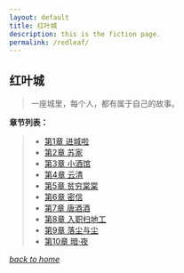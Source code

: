 ```yaml
---
layout: default
title: 红叶城
description: this is the fiction page.
permalink: /redleaf/
---
```


## 红叶城
> 一座城里，每个人，都有属于自己的故事。

**章节列表：**

> - [第1章 进城啦](https://fiiish-yu.github.io/redleaf/chapters/chapter1)
> - [第2章 苏家](https://fiiish-yu.github.io/redleaf/chapters/chapter2)
> - [第3章 小酒馆](https://fiiish-yu.github.io/redleaf/chapters/chapter3)
> - [第4章 云清](https://fiiish-yu.github.io/redleaf/chapters/chapter4)
> - [第5章 贫穷棠棠](https://fiiish-yu.github.io/redleaf/chapters/chapter5)
> - [第6章 密信](https://fiiish-yu.github.io/redleaf/chapters/chapter6)
> - [第7章 唐酒酒](https://fiiish-yu.github.io/redleaf/chapters/chapter7)
> - [第8章 入职扫地工](https://fiiish-yu.github.io/redleaf/chapters/chapter8)
> - [第9章 落尘与尘](https://fiiish-yu.github.io/redleaf/chapters/chapter9)
> - [第10章 暗·夜](https://fiiish-yu.github.io/redleaf/chapters/chapter10)

[*back to home*](https://fiiish-yu.github.io/)